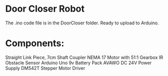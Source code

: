# Door Closer Robot

The .ino code file is in the DoorCloser folder. Ready to upload to Arduino.

# Components:
Straight Link Piece, 7cm
Shaft Coupler
NEMA 17 Motor with 51:1 Gearbox
IR Obstacle Sensor
Arduino Uno
9v Battery Pack
AVAWO DC 24V Power Supply
DM542T Stepper Motor Driver
